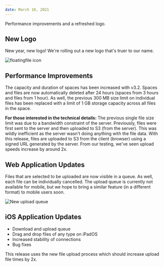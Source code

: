 ```yaml
---
date: March 10, 2021
---
```


Performance improvements and a refreshed logo.

## New Logo

New year, new logo! We're rolling out a new logo that's truer to our name.

![floatingfile icon](/images/changelog/3.2/banner1-blue-600x600.jpg)

## Performance Improvements

The capacity and duration of spaces has been increased with v3.2. Spaces and files are now automatically deleted after 24 hours (spaces from 3 hours and files from 1 hour). As well, the previous 300 MB size limit on individual files has been replaced with a limit of 1 GB storage capacity across all files in the space.

**For those interested in the technical details:** The previous single file size limit was due to a bandwidth constraint of the server. Previously, files were first sent to the server and then uploaded to S3 (from the server). This was wildly inefficient as the server wasn't doing anything with the file data. With this release, files are uploaded to S3 from the client (browser) using a signed URL generated by the server. From our testing, we've seen upload speeds increase by around 2x.

## Web Application Updates

Files that are selected to be uploaded are now visible in a queue. As well, each file can be individually cancelled. The upload queue is currently not available for mobile, but we hope to bring a similar feature (in a different format) to mobile users soon.

![New upload queue](/images/changelog/3.2/queue.jpg)

## iOS Application Updates

- Download and upload queue
- Drag and drop files of any type on iPadOS
- Increased stability of connections
- Bug fixes

This release uses the new file upload process which should increase upload file times by 2x.
